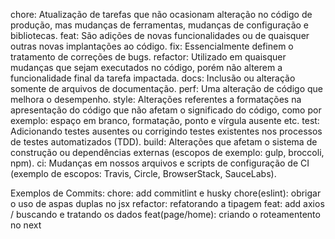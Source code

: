 chore: Atualização de tarefas que não ocasionam alteração no código de produção, mas mudanças de ferramentas, mudanças de configuração e bibliotecas.
feat: São adições de novas funcionalidades ou de quaisquer outras novas implantações ao código.
fix: Essencialmente definem o tratamento de correções de bugs.
refactor: Utilizado em quaisquer mudanças que sejam executados no código, porém não alterem a funcionalidade final da tarefa impactada.
docs: Inclusão ou alteração somente de arquivos de documentação.
perf: Uma alteração de código que melhora o desempenho.
style: Alterações referentes a formatações na apresentação do código que não afetam o significado do código, como por exemplo: espaço em branco, formatação, ponto e vírgula ausente etc.
test: Adicionando testes ausentes ou corrigindo testes existentes nos processos de testes automatizados (TDD).
build: Alterações que afetam o sistema de construção ou dependências externas (escopos de exemplo: gulp, broccoli, npm).
ci: Mudanças em nossos arquivos e scripts de configuração de CI (exemplo de escopos: Travis, Circle, BrowserStack, SauceLabs).

Exemplos de Commits:
chore: add commitlint e husky
chore(eslint): obrigar o uso de aspas duplas no jsx
refactor: refatorando a tipagem
feat: add axios / buscando e tratando os dados
feat(page/home): criando o roteamentento no next
